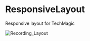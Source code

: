 # ResponsiveLayout
Responsive layout for TechMagic

![Recording_Layout](https://user-images.githubusercontent.com/80065994/174165869-99577fef-36c7-4f53-9405-61f221c6d3a4.gif)

